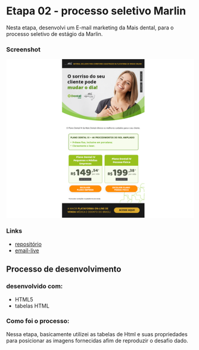 # Etapa 02 - processo seletivo Marlin

Nesta etapa, desenvolvi um E-mail marketing da Mais dental, para o processo seletivo de estágio da Marlin.

### Screenshot

![](./img/screenshot.png)

### Links
- [repositório](https://github.com/JimCarey08/etapa_02-processoMarlin/)
- [email-live](https://jimcarey08.github.io/etapa_02-processoMarlin/)

## Processo de desenvolvimento

### desenvolvido com:

- HTML5
- tabelas HTML

### Como foi o processo:

Nessa etapa, basicamente utilizei as tabelas de Html e suas propriedades para posicionar as imagens fornecidas afim de reproduzir o desafio dado.



